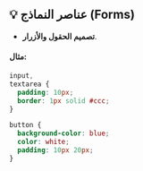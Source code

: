 ## 💡 عناصر النماذج (Forms)

- **تصميم الحقول والأزرار**.

#### مثال:

```css
input,
textarea {
  padding: 10px;
  border: 1px solid #ccc;
}

button {
  background-color: blue;
  color: white;
  padding: 10px 20px;
}
```
